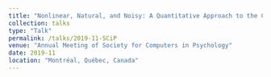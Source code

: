 ```yaml
---
title: "Nonlinear, Natural, and Noisy: A Quantitative Approach to the Collection and Analysis of Real-World Social Behavior"
collection: talks
type: "Talk"
permalink: /talks/2019-11-SCiP
venue: "Annual Meeting of Society for Computers in Psychology"
date: 2019-11
location: "Montréal, Québec, Canada"
---
```

